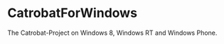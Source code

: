 CatrobatForWindows
==================

The Catrobat-Project on Windows 8, Windows RT and Windows Phone.